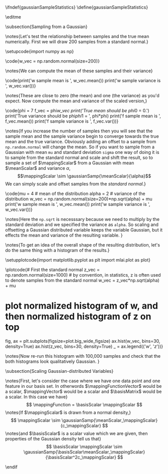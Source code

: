 \ifndef{gaussianSampleStatistics}
\define{gaussianSampleStatistics}

\editme

\subsection{Sampling from a Gaussian}

\notes{Let's test the relationship between samples and the true mean numerically. First we will draw 200 samples from a standard normal.}

\setupcode{import numpy as np}

\code{w_vec = np.random.normal(size=200)}

\notes{We can compute the mean of these samples and their variance}

\code{print('w sample mean is ', w_vec.mean())
print('w sample variance is ', w_vec.var())}

\notes{These are close to zero (the mean) and one (the variance) as you'd expect. Now compute the mean and variance of the scaled version,}

\code{phi = 7
f_vec = phi*w_vec
print('True mean should be phi*0 = 0.')
print('True variance should be phi*phi*1 = ', phi*phi)
print('f sample mean is ', f_vec.mean())
print('f sample variance is ', f_vec.var())}

\notes{If you increase the number of samples then you will see that the sample mean and the sample variance begin to converge towards the true mean and the true variance. Obviously adding an offset to a sample from `np.random.normal` will change the mean. So if you want to sample from a Gaussian with mean `mu` and standard deviation `sigma` one way of doing it is to sample from the standard normal and scale and shift the result, so to sample a set of $\mappingScalar$ from a Gaussian with mean $\meanScalar$ and variance $\alpha$,
$$\mappingScalar \sim \gaussianSamp{\meanScalar}{\alpha}$$
We can simply scale and offset samples from the *standard normal*.}

\code{mu = 4 # mean of the distribution
alpha = 2 # variance of the distribution
w_vec = np.random.normal(size=200)*np.sqrt(alpha) + mu
print('w sample mean is ', w_vec.mean())
print('w sample variance is ', w_vec.var())}

\notes{Here the `np.sqrt` is necesssary because we need to multiply by the standard deviation and we specified the variance as `alpha`. So scaling and offsetting a Gaussian distributed variable keeps the variable Gaussian, but it effects the mean and variance of the resulting variable. }

\notes{To get an idea of the overall shape of the resulting distribution, let's do the same thing with a histogram of the results.}

\setupplotcode{import matplotlib.pyplot as plt
import mlai.plot as plot}


\plotcode{# First the standard normal
z_vec = np.random.normal(size=1000) # by convention, in statistics, z is often used to denote samples from the standard normal
w_vec = z_vec*np.sqrt(alpha) + mu
# plot normalized histogram of w, and then normalized histogram of z on top
fig, ax = plt.subplots(figsize=plot.big_wide_figsize)
ax.hist(w_vec, bins=30, density=True)
ax.hist(z_vec, bins=30, density=True)
_ = ax.legend(('$w$', '$z$'))}

\notes{Now re-run this histogram with 100,000 samples and check that the both histograms look qualitatively Gaussian.
}

\subsection{Scaling Gaussian-distributed Variables}

\notes{First, let's consider the case where we have one data point and one feature in our basis set. In otherwords $\mappingFunctionVector$ would be a scalar, $\mappingVector$ would be a scalar and $\basisMatrix$ would be a scalar. In this case we have}
$$
\mappingFunction = \basisScalar \mappingScalar
$$
\notes{If $\mappingScalar$ is drawn from a normal density,}
$$
\mappingScalar \sim \gaussianSamp{\meanScalar_\mappingScalar}{c_\mappingScalar}
$$
\notes{and $\basisScalar$ is a scalar value which we are given, then properties of the Gaussian density tell us that}
$$
\basisScalar \mappingScalar \sim \gaussianSamp{\basisScalar\meanScalar_\mappingScalar}{\basisScalar^2c_\mappingScalar}
$$



\endif

